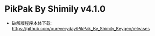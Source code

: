# PikPak By Shimily v4.1.0

* 破解版程序本体下载: https://github.com/oureveryday/PikPak_By_Shimily_Keygen/releases
